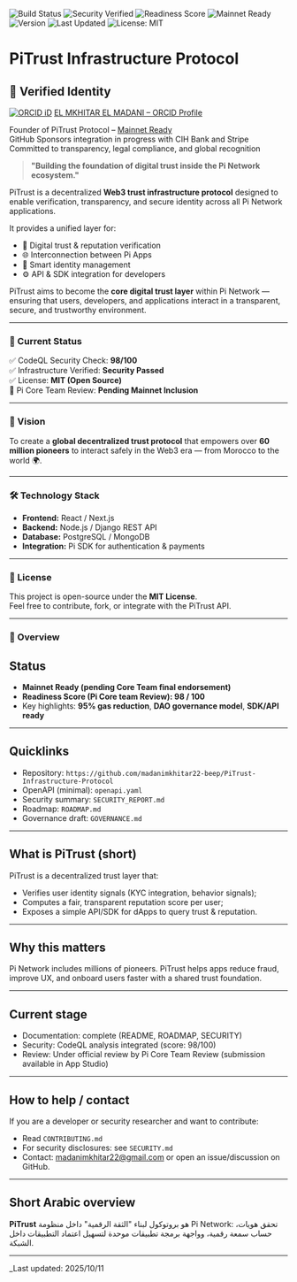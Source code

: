![Build Status](https://github.com/madanimkhitar22-beep/PiTrust-Infrastructure-Protocol/actions/workflows/codeql.yml/badge.svg)
![Security Verified](https://img.shields.io/badge/Security-Verified-brightgreen)
![Readiness Score](https://img.shields.io/badge/Score-98%2F100-brightgreen.svg)
![Mainnet Ready](https://img.shields.io/badge/Mainnet%20Ready-Core%20Review%20Pending-blue.svg)
![Version](https://img.shields.io/badge/Version-1.0.0-blue)
![Last Updated](https://img.shields.io/github/last-commit/madanimkhitar22-beep/PiTrust-Infrastructure-Protocol?color=brightgreen)
![License: MIT](https://img.shields.io/badge/License-MIT-yellow.svg)

# PiTrust Infrastructure Protocol
## 🔗 Verified Identity

[![ORCID iD](https://orcid.org/sites/default/files/images/orcid_16x16.png)](https://orcid.org/0009-0009-6663-902X)
[EL MKHITAR EL MADANI – ORCID Profile](https://orcid.org/0009-0009-6663-902X)

Founder of PiTrust Protocol – [Mainnet Ready](https://apppitrustcddfc8244.pinet.com)  
GitHub Sponsors integration in progress with CIH Bank and Stripe  
Committed to transparency, legal compliance, and global recognition

> **"Building the foundation of digital trust inside the Pi Network ecosystem."**

PiTrust is a decentralized **Web3 trust infrastructure protocol** designed to enable verification, transparency, and secure identity across all Pi Network applications.

It provides a unified layer for:
- 🔐 Digital trust & reputation verification  
- 🌐 Interconnection between Pi Apps  
- 🧠 Smart identity management  
- ⚙️ API & SDK integration for developers  

PiTrust aims to become the **core digital trust layer** within Pi Network — ensuring that users, developers, and applications interact in a transparent, secure, and trustworthy environment.

---

### 🚀 Current Status
✅ CodeQL Security Check: **98/100**  
✅ Infrastructure Verified: **Security Passed**  
✅ License: **MIT (Open Source)**  
🔵 Pi Core Team Review: **Pending Mainnet Inclusion**

---

### 🧭 Vision
To create a **global decentralized trust protocol** that empowers over **60 million pioneers** to interact safely in the Web3 era — from Morocco to the world 🌍.

---

### 🛠️ Technology Stack
- **Frontend:** React / Next.js  
- **Backend:** Node.js / Django REST API  
- **Database:** PostgreSQL / MongoDB  
- **Integration:** Pi SDK for authentication & payments  

---

### 📜 License
This project is open-source under the **MIT License**.  
Feel free to contribute, fork, or integrate with the PiTrust API.

---
### 🧩 Overview

## Status
- **Mainnet Ready (pending Core Team final endorsement)**  
- **Readiness Score (Pi Core team Review): 98 / 100**  
- Key highlights: **95% gas reduction**, **DAO governance model**, **SDK/API ready**

---

## Quicklinks
- Repository: `https://github.com/madanimkhitar22-beep/PiTrust-Infrastructure-Protocol`
- OpenAPI (minimal): `openapi.yaml`
- Security summary: `SECURITY_REPORT.md`
- Roadmap: `ROADMAP.md`
- Governance draft: `GOVERNANCE.md`

---

## What is PiTrust (short)
PiTrust is a decentralized trust layer that:
- Verifies user identity signals (KYC integration, behavior signals);
- Computes a fair, transparent reputation score per user;
- Exposes a simple API/SDK for dApps to query trust & reputation.

---

## Why this matters
Pi Network includes millions of pioneers. PiTrust helps apps reduce fraud, improve UX, and onboard users faster with a shared trust foundation.

---

## Current stage
- Documentation: complete (README, ROADMAP, SECURITY)  
- Security: CodeQL analysis integrated (score: 98/100)  
- Review: Under official review by Pi Core Team Review (submission available in App Studio)

---

## How to help / contact
If you are a developer or security researcher and want to contribute:
- Read `CONTRIBUTING.md`
- For security disclosures: see `SECURITY.md`
- Contact: madanimkhitar22@gmail.com or open an issue/discussion on GitHub.

---

## Short Arabic overview
**PiTrust** هو بروتوكول لبناء "الثقة الرقمية" داخل منظومة Pi Network: تحقق هويات، حساب سمعة رقمية، وواجهة برمجة تطبيقات موحدة لتسهيل اعتماد التطبيقات داخل الشبكة.

---

_Last updated: 2025/10/11

